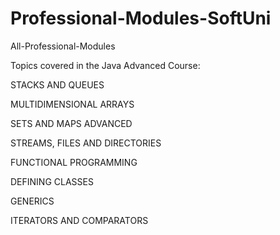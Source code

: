 # Professional-Modules-SoftUni
All-Professional-Modules


Topics covered in the Java Advanced Course:

STACKS AND QUEUES

MULTIDIMENSIONAL ARRAYS

SETS AND MAPS ADVANCED

STREAMS, FILES AND DIRECTORIES

FUNCTIONAL PROGRAMMING

DEFINING CLASSES

GENERICS

ITERATORS AND COMPARATORS
